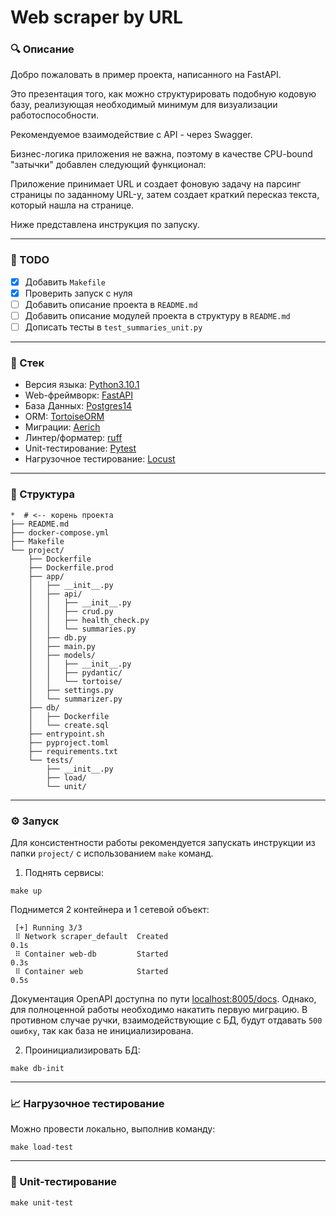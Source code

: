# Web scraper by URL

### :mag: Описание

Добро пожаловать в пример проекта, написанного на FastAPI.

Это презентация того, как можно структурировать подобную кодовую базу, реализующая необходимый
минимум для визуализации работоспособности.

Рекомендуемое взаимодействие с API - через Swagger.

Бизнес-логика приложения не важна, поэтому в качестве CPU-bound "затычки" добавлен следующий функционал:

Приложение принимает URL и создает фоновую задачу на парсинг страницы по заданному URL-у, затем создает краткий
пересказ текста, который нашла на странице. 

Ниже представлена инструкция по запуску.

---

### :dart: TODO
- [x] Добавить `Makefile`
- [x] Проверить запуск с нуля
- [ ] Добавить описание проекта в `README.md`
- [ ] Добавить описание модулей проекта в структуру в `README.md`
- [ ] Дописать тесты в `test_summaries_unit.py` 

---

### :pill: Стек

- Версия языка: [Python3.10.1](https://www.python.org/downloads/release/python-3100/)
- Web-фреймворк: [FastAPI](https://fastapi.tiangolo.com/ru/)
- База Данных: [Postgres14](https://www.postgresql.org/docs/14/index.html)
- ORM: [TortoiseORM](https://tortoise.github.io/)
- Миграции: [Aerich](https://github.com/tortoise/aerich/blob/dev/README_RU.md)
- Линтер/форматер: [ruff](https://docs.astral.sh/ruff/)
- Unit-тестирование: [Pytest](https://docs.pytest.org/en/8.0.x/index.html)
- Нагрузочное тестирование: [Locust](https://locust.io/)

---

### :file_folder: Структура

```shell
*  # <-- корень проекта
├── README.md
├── docker-compose.yml
├── Makefile
└── project/
    ├── Dockerfile
    ├── Dockerfile.prod
    ├── app/
    │   ├── __init__.py
    │   ├── api/
    │   │   ├── __init__.py
    │   │   ├── crud.py
    │   │   ├── health_check.py
    │   │   └── summaries.py
    │   ├── db.py
    │   ├── main.py
    │   ├── models/
    │   │   ├── __init__.py
    │   │   ├── pydantic/
    │   │   └── tortoise/
    │   ├── settings.py
    │   └── summarizer.py
    ├── db/
    │   ├── Dockerfile
    │   └── create.sql
    ├── entrypoint.sh
    ├── pyproject.toml
    ├── requirements.txt
    └── tests/
        ├── __init__.py
        ├── load/
        └── unit/
```

---

### :gear: Запуск

Для консистентности работы рекомендуется запускать инструкции из папки `project/` с использованием `make` команд.

1. Поднять сервисы:

```shell
make up
```

Поднимется 2 контейнера и 1 сетевой объект:

```
 [+] Running 3/3
 ⠿ Network scraper_default  Created                                        0.1s
 ⠿ Container web-db         Started                                        0.3s
 ⠿ Container web            Started                                        0.5s
```

Документация OpenAPI доступна по пути [localhost:8005/docs](http://localhost:8005/docs).
Однако, для полноценной работы необходимо накатить первую миграцию. В противном случае ручки, взаимодействующие с 
БД, будут отдавать `500 ошибку`, так как база не инициализирована.

2. Проинициализировать БД:

```shell
make db-init 
```

---

### :chart_with_upwards_trend: Нагрузочное тестирование

Можно провести локально, выполнив команду:

```shell
make load-test
```

---

### :wrench: Unit-тестирование

```shell
make unit-test 
```